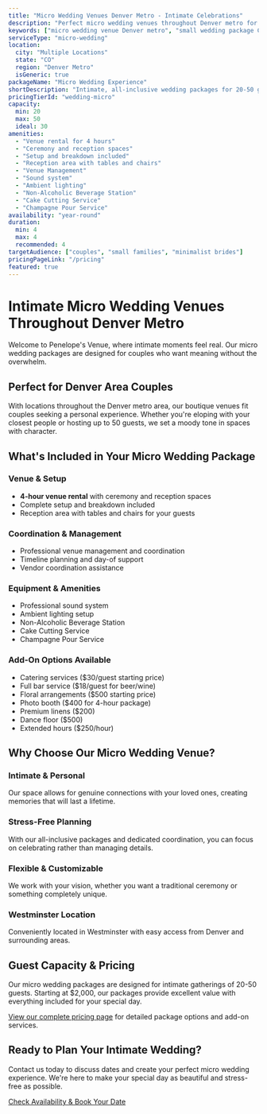 ```yaml
---
title: "Micro Wedding Venues Denver Metro - Intimate Celebrations"
description: "Perfect micro wedding venues throughout Denver metro for intimate ceremonies 20-50 guests. Complete packages starting at $2,000 with full coordination."
keywords: ["micro wedding venue Denver metro", "small wedding package Colorado", "intimate wedding venue", "boutique wedding space", "Denver area micro wedding", "Colorado micro wedding"]
serviceType: "micro-wedding"
location:
  city: "Multiple Locations"
  state: "CO"
  region: "Denver Metro"
  isGeneric: true
packageName: "Micro Wedding Experience"
shortDescription: "Intimate, all-inclusive wedding packages for 20-50 guests at any of our Denver metro venues."
pricingTierId: "wedding-micro"
capacity:
  min: 20
  max: 50
  ideal: 30
amenities:
  - "Venue rental for 4 hours"
  - "Ceremony and reception spaces"
  - "Setup and breakdown included"
  - "Reception area with tables and chairs"
  - "Venue Management"
  - "Sound system"
  - "Ambient lighting"
  - "Non-Alcoholic Beverage Station"
  - "Cake Cutting Service"
  - "Champagne Pour Service"
availability: "year-round"
duration:
  min: 4
  max: 4
  recommended: 4
targetAudience: ["couples", "small families", "minimalist brides"]
pricingPageLink: "/pricing"
featured: true
---
```


# Intimate Micro Wedding Venues Throughout Denver Metro

Welcome to Penelope's Venue, where intimate moments feel real. Our micro wedding packages are designed for couples who want meaning without the overwhelm.

## Perfect for Denver Area Couples

With locations throughout the Denver metro area, our boutique venues fit couples seeking a personal experience. Whether you're eloping with your closest people or hosting up to 50 guests, we set a moody tone in spaces with character.

## What's Included in Your Micro Wedding Package

### Venue & Setup
- **4-hour venue rental** with ceremony and reception spaces
- Complete setup and breakdown included
- Reception area with tables and chairs for your guests

### Coordination & Management
- Professional venue management and coordination
- Timeline planning and day-of support
- Vendor coordination assistance

### Equipment & Amenities
- Professional sound system
- Ambient lighting setup
- Non-Alcoholic Beverage Station
- Cake Cutting Service
- Champagne Pour Service

### Add-On Options Available
- Catering services ($30/guest starting price)
- Full bar service ($18/guest for beer/wine)
- Floral arrangements ($500 starting price)
- Photo booth ($400 for 4-hour package)
- Premium linens ($200)
- Dance floor ($500)
- Extended hours ($250/hour)

## Why Choose Our Micro Wedding Venue?

### Intimate & Personal
Our space allows for genuine connections with your loved ones, creating memories that will last a lifetime.

### Stress-Free Planning
With our all-inclusive packages and dedicated coordination, you can focus on celebrating rather than managing details.

### Flexible & Customizable
We work with your vision, whether you want a traditional ceremony or something completely unique.

### Westminster Location
Conveniently located in Westminster with easy access from Denver and surrounding areas.

## Guest Capacity & Pricing

Our micro wedding packages are designed for intimate gatherings of 20-50 guests. Starting at $2,000, our packages provide excellent value with everything included for your special day.

[View our complete pricing page](/pricing) for detailed package options and add-on services.

## Ready to Plan Your Intimate Wedding?

Contact us today to discuss dates and create your perfect micro wedding experience. We're here to make your special day as beautiful and stress-free as possible.

[Check Availability & Book Your Date](/contact#book)
